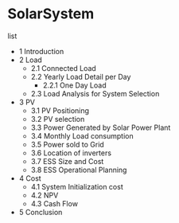 # SolarSystem

list  

- 1 Introduction  
- 2 Load  
  - 2.1 Connected Load  
  - 2.2 Yearly Load Detail per Day  
    - 2.2.1 One Day Load  
  - 2.3 Load Analysis for System Selection  
- 3 PV  
  - 3.1 PV Positioning  
  - 3.2 PV selection  
  - 3.3 Power Generated by Solar Power Plant  
  - 3.4 Monthly Load consumption  
  - 3.5 Power sold to Grid  
  - 3.6 Location of inverters  
  - 3.7 ESS Size and Cost  
  - 3.8 ESS Operational Planning  
- 4 Cost  
  - 4.1 System Initialization cost  
  - 4.2 NPV  
  - 4.3 Cash Flow  
- 5 Conclusion  
